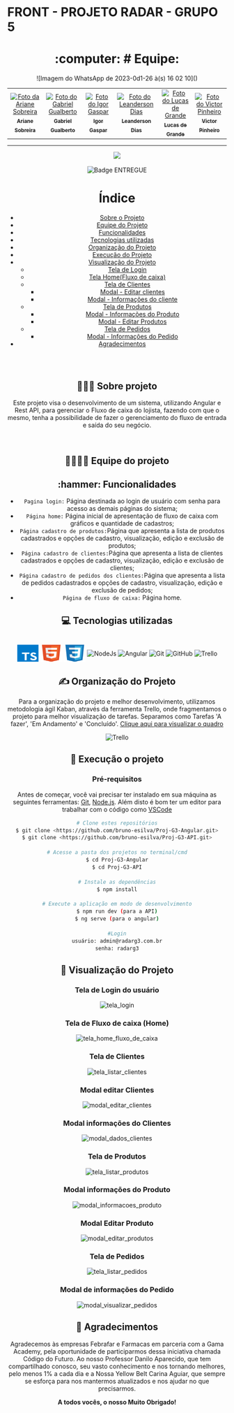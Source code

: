 # FRONT - PROJETO RADAR - GRUPO 5

<div align="center"><h1> :computer: # Equipe: </h1><div>
![Imagem do WhatsApp de 2023-0d1-26 à(s) 16 02 10]()

<table align="center">
  <tr>
    <td align="center">
      <a href="https://www.linkedin.com/in/ariane-sobreira-09a4a592/">
        <img src="https://user-images.githubusercontent.com/95004377/214927397-9d7c3ae2-deab-4471-8617-d41fd30db718.jpg" height="110px" width="100px;" alt="Foto da Ariane Sobreira"/><br>
        <sub>
          <b>Ariane Sobreira</b>
        </sub>
      </a>
    </td>
    <td align="center">
      <a href="https://www.linkedin.com/in/ggualberto/">
        <img src="https://media.licdn.com/dms/image/C4D03AQFYvAC-V__hJw/profile-displayphoto-shrink_800_800/0/1600299731633?e=2147483647&v=beta&t=9k6H9fuRLx5sgtEU__Ogejo7KBDWekF_qfbKvqFwW4I" width="100px;" alt="Foto do Gabriel Gualberto"/><br>
        <sub>
          <b>Gabriel Gualberto</b>
        </sub>
      </a>
    </td>
     <td align="center">
      <a href="https://www.linkedin.com/in/igorfgaspar/">
        <img src="https://media.licdn.com/dms/image/C4D03AQGX9pqOaPgEnA/profile-displayphoto-shrink_800_800/0/1647112538595?e=2147483647&v=beta&t=rMN46UVq9QDHFX5PNDLiMC8rd718x-4MLTefKMhG_kI" width="100px;" alt="Foto do Igor Gaspar"/><br>
        <sub>
          <b>Igor Gaspar</b>
        </sub>
      </a>
    </td>
    <td align="center">
      <a href="https://www.linkedin.com/in/leanderson-dias-de-lima/">
        <img src="https://media.licdn.com/dms/image/C4D03AQEhxTiQCHnF0w/profile-displayphoto-shrink_800_800/0/1638302511030?e=2147483647&v=beta&t=wqaxCg5A_SrRPgmjYbWLbga4XJVBVFPacbEIE3U41LQ" width="100px;" alt="Foto do Leanderson Dias"/><br>
        <sub>
          <b>Leanderson Dias</b>
        </sub>
      </a>
    </td>
    <td align="center">
      <a href="https://www.linkedin.com/in/lucas-de-grande-540111223/">
        <img src="https://user-images.githubusercontent.com/95004377/214928295-e28dffd0-3419-46d9-93ef-d52c1994d9c2.jpg" width="100px;" alt="Foto do Lucas de Grande"/><br>
        <sub>
          <b>Lucas de Grande</b>
        </sub>
      </a>
    </td>
      <td align="center">
      <a href="https://www.linkedin.com/in/victor-sousa-pinheiro/">
        <img src="https://avatars.githubusercontent.com/u/95004377?v=4" width="100px;" alt="Foto do Victor Pinheiro"/><br>
        <sub>
          <b>Victor Pinheiro</b>
        </sub>
      </a>
    </td>
  </tr>
</table>

<hr>
  
<p align="center"><img src="[https://user-images.githubusercontent.com/84486574/205916527-9fbebef8-de0d-4943-b8ef-f9d7bf5c3983.png](https://user-images.githubusercontent.com/95004377/214922003-aba09c9f-73b8-4db2-9c23-19ca47513b47.png)" /> </p>

![Badge ENTREGUE](http://img.shields.io/static/v1?label=STATUS&message=%20ENTREGUE&color=GREEN&style=for-the-badge)


# Índice

- [Sobre o Projeto](#--sobre-projeto)
- [Equipe do Projeto](#--equipe-do-projeto-)
- [Funcionalidades](#-hammer-funcionalidades)
- [Tecnologias utilizadas](#--tecnologias-utilizadas)
- [Organização do Projeto](#-%EF%B8%8F-organização-do-projeto-)
- [Execução do Projeto](#--execução-o-projeto-)
- [Visualização do Projeto](#--visualização-do-projeto)
  - [Tela de Login](#tela-de-login-do-usuário)
  - [Tela Home(Fluxo de caixa)](#tela-de-fluxo-de-caixa-home)
  - [Tela de Clientes](#tela-de-clientes)
    - [Modal - Editar clientes](modal-editar-clientes)
    - [Modal - Informações do cliente](#modal-informações-do-clientes)
  - [Tela de Produtos](#tela-de-produtos)
    - [Modal - Informações do Produto](#modal-informações-do-produto)
    - [Modal - Editar Produtos](#modal-editar-produto)
  - [Tela de Pedidos](#tela-de-pedidos)
    - [Modal - Informações do Pedido](#modal-de-informações-do-pedido)
- [Agradecimentos](#--agradecimentos)


##

<br>
<h2> 👨🏻‍💻 Sobre projeto</h2>
<p>Este projeto visa o desenvolvimento de um sistema, utilizando Angular e Rest API, para gerenciar o Fluxo de caixa do lojista, fazendo com que o mesmo, tenha a possibilidade de fazer o gerenciamento do fluxo de entrada e saída do seu negócio.</p>
<br>

##

<h2> 👩‍💻👨‍💻 Equipe do projeto </h2>




##

<h2> :hammer: Funcionalidades</h2>

- `Pagina login:` Página destinada ao login de usuário com senha para acesso as demais páginas do sistema;
- `Página home:` Página inicial de apresentação de fluxo de caixa com gráficos e quantidade de cadastros;
- `Página cadastro de produtos:`Página que apresenta a lista de produtos cadastrados e opções de cadastro, visualização, edição e exclusão de produtos;
- `Página cadastro de clientes:`Página que apresenta a lista de clientes cadastrados e opções de cadastro, visualização, edição e exclusão de clientes;
- `Página cadastro de pedidos dos clientes:`Página que apresenta a lista de pedidos cadastrados e opções de cadastro, visualização, edição e exclusão de pedidos;
- `Página de fluxo de caixa:` Página home.

## 

<h2> 💻 Tecnologias utilizadas</h2>

<div style="display: inline_block"><br>
  <img align="center" alt="Ts" height="40" width="50" src="https://raw.githubusercontent.com/devicons/devicon/master/icons/typescript/typescript-plain.svg">
  <img align="center" alt="HTML" height="40" width="50" src="https://raw.githubusercontent.com/devicons/devicon/master/icons/html5/html5-original.svg">
  <img align="center" alt="CSS" height="40" width="50" src="https://raw.githubusercontent.com/devicons/devicon/master/icons/css3/css3-original.svg">
  <img align="center" alt="NodeJs" height="40" width="50" src="https://cdn.jsdelivr.net/gh/devicons/devicon/icons/nodejs/nodejs-plain.svg">
  <img align="center" alt="Angular" height="40" width="50" src="https://cdn.jsdelivr.net/gh/devicons/devicon/icons/angularjs/angularjs-plain.svg">
  <img align="center" alt="Git" height="40" width="50" src="https://cdn.jsdelivr.net/gh/devicons/devicon/icons/git/git-original.svg">
  <img align="center" alt="GitHub" height="40" width="50" src="https://cdn.jsdelivr.net/gh/devicons/devicon/icons/github/github-original.svg">
  <img align="center" alt="Trello" height="40" width="50" src="https://cdn.jsdelivr.net/gh/devicons/devicon/icons/trello/trello-plain-wordmark.svg">
</div>

##

<h2> ✍️ Organização do Projeto </h2>

<p>Para a organização do projeto e melhor desenvolvimento, utilizamos metodologia ágil Kaban, através da ferramenta Trello, onde fragmentamos o projeto para melhor visualização de tarefas. Separamos como Tarefas 'A fazer', 'Em Andamento' e 'Concluído'. <a href="https://trello.com/invite/b/G8Pb9G9K/ATTIabf3f1461de567dea8a77db70eae780dFCA6F1B4/projeto-integrador-radar-g3">Clique aqui para visualizar o quadro</a></p>

![Trello](https://user-images.githubusercontent.com/84486574/205979493-e89c7b52-e6da-4245-9d93-962469c53fed.png)

##

<h2> 🎲 Execução o projeto </h2>

### Pré-requisitos

Antes de começar, você vai precisar ter instalado em sua máquina as seguintes ferramentas:
[Git](https://git-scm.com), [Node.js](https://nodejs.org/en/). 
Além disto é bom ter um editor para trabalhar com o código como [VSCode](https://code.visualstudio.com/)



```bash
# Clone estes repositórios
$ git clone <https://github.com/bruno-esilva/Proj-G3-Angular.git>
$ git clone <https://github.com/bruno-esilva/Proj-G3-API.git>

# Acesse a pasta dos projetos no terminal/cmd
$ cd Proj-G3-Angular
$ cd Proj-G3-API

# Instale as dependências
$ npm install

# Execute a aplicação em modo de desenvolvimento
$ npm run dev (para a API)
$ ng serve (para o angular)

#Login
usuário: admin@radarg3.com.br
senha: radarg3


```

##

<h2> 👀 Visualização do Projeto</h2>

<h3>Tela de Login do usuário</h3>

![tela_login](https://user-images.githubusercontent.com/84486574/205910663-2336cc70-6f5f-4899-bde8-be8a0aec62cf.png)

<h3>Tela de Fluxo de caixa (Home)</h3>

![tela_home_fluxo_de_caixa](https://user-images.githubusercontent.com/84486574/205910836-f5ce981f-ded0-4dd1-b56f-cd7cf107663a.png)

<h3>Tela de Clientes</h3>

![tela_listar_clientes](https://user-images.githubusercontent.com/84486574/205910877-d873ba84-9b18-44ab-83b6-5935ac4a2733.png)

<h3>Modal editar Clientes</h3>

![modal_editar_clientes](https://user-images.githubusercontent.com/84486574/205910967-20dbdc1f-7cd4-4a1f-9668-26b520da7f55.png)

<h3>Modal informações do Clientes</h3>

![modal_dados_clientes](https://user-images.githubusercontent.com/84486574/205910986-32dc91d4-8fff-46b3-a627-847799a7263f.png)

<h3>Tela de Produtos</h3>

![tela_listar_produtos](https://user-images.githubusercontent.com/84486574/205910939-e214d640-8a54-4427-9e20-b7a25d3eb7ad.png)

<h3>Modal informações do Produto</h3>

![modal_informacoes_produto](https://user-images.githubusercontent.com/84486574/205910762-f4685a2b-c1f0-4fb8-aa74-5d7ba1c17208.png)

<h3>Modal Editar Produto</h3>

![modal_editar_produtos](https://user-images.githubusercontent.com/84486574/205910724-9dd4e4a6-0f8f-4329-a47c-4b30de453e60.png)

<h3>Tela de Pedidos</h3>

![tela_listar_pedidos](https://user-images.githubusercontent.com/84486574/205910905-297080d3-248c-47c0-9dda-f3add58c81ed.png)

<h3>Modal de informações do Pedido</h3>

![modal_visualizar_pedidos](https://user-images.githubusercontent.com/84486574/205910796-f01fbb20-cae3-40d6-a608-48f5d436e0a2.png)


<h2> 🤝 Agradecimentos</h2>

<p>Agradecemos às empresas Febrafar e Farmacas em parceria com a Gama Academy, pela oportunidade de participarmos dessa iniciativa chamada Código do Futuro. Ao nosso Professor Danilo Aparecido, que tem compartilhado conosco, seu vasto conhecimento e nos tornando melhores, pelo menos 1% a cada dia e a Nossa Yellow Belt Carina Aguiar, que sempre se esforça para nos mantermos atualizados e nos ajudar no que precisarmos. </p>
<p> <strong>A todos vocês, o nosso Muito Obrigado!</strong> </p>
